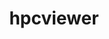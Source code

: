 ---
title: "hpcviewer"
layout: cache
categories: [package, v0.18.0]
meta: {"versions": ["2022.03"], "compilers": ["gcc@=7.5.0"], "oss": ["ubuntu18.04"], "platforms": ["linux"], "targets": ["x86_64"], "stacks": ["e4s", "root"], "num_specs": 1, "num_specs_by_stack": {"e4s": 1, "root": 1}}
spec_details: [{"hash": "jusaq6ftaam2qddxk63npkqacq3gcat6", "compiler": "gcc@=7.5.0", "versions": ["2022.03"], "os": "ubuntu18.04", "platform": "linux", "target": "x86_64", "variants": [], "stacks": ["e4s", "root"], "size": "-", "tarball": "https://binaries.spack.io/v0.18.0/build_cache/linux-ubuntu18.04-x86_64/gcc-7.5.0/hpcviewer-2022.03/linux-ubuntu18.04-x86_64-gcc-7.5.0-hpcviewer-2022.03-jusaq6ftaam2qddxk63npkqacq3gcat6.spack"}]
---